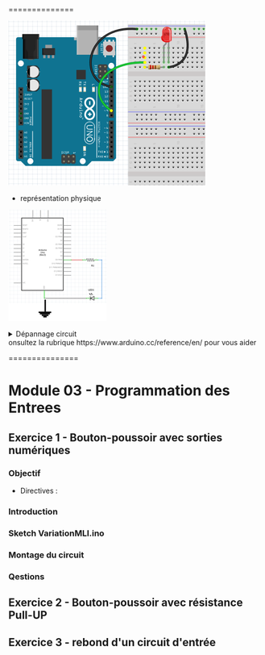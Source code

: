 
==============

 ![Image MLI](img/MLIPysique.png)

- représentation physique

 ![aaaa](img/FadeSchema.PNG)




<details>
    <summary>Dépannage circuit</summary>

1. Avez-vous polarisé la DEL dans le bon sens?

</details>
onsultez la rubrique
https://www.arduino.cc/reference/en/ pour vous aider





===============


# Module 03 - Programmation des Entrees

## Exercice 1 - Bouton-poussoir avec sorties numériques

### Objectif 

- Directives :

### Introduction

### Sketch VariationMLI.ino

### Montage du circuit

### Qestions 


## Exercice 2 - Bouton-poussoir avec résistance Pull-UP

## Exercice 3 - rebond d'un circuit d'entrée
